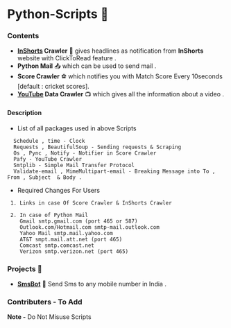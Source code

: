 # Python-Scripts :page_with_curl:

### Contents
 * **[InShorts](inshorts.com/read) Crawler** :newspaper:  gives headlines as notification from **InShorts** website with ClickToRead feature .
 * **Python Mail** :outbox_tray: which can be used to send mail .
 * **Score Crawler** :soccer: which notifies you with Match Score Every 10seconds [default : cricket scores].
 * **[YouTube](youtube.com) Data Crawler** :tv:  which gives all the information about a video .

  #### Description

  * List of all packages  used in above Scripts
  ```
    Schedule , time - Clock
    Requests , BeautifulSoup - Sending requests & Scraping
    Os , Pync , Notify - Notifier in Score Crawler
    Pafy - YouTube Crawler
    Smtplib - Simple Mail Transfer Protocol
    Validate-email , MimeMultipart-email - Breaking Message into To , From , Subject  & Body .
  ```
  * Required Changes For Users
   ```
    1. Links in case Of Score Crawler & InShorts Crawler

    2. In case of Python Mail
       Gmail smtp.gmail.com (port 465 or 587)
       Outlook.com/Hotmail.com smtp-mail.outlook.com
       Yahoo Mail smtp.mail.yahoo.com
       AT&T smpt.mail.att.net (port 465)
       Comcast smtp.comcast.net
       Verizon smtp.verizon.net (port 465)
   ```

### Projects :paperclip:
  * **[SmsBot](https://github.com/inishchith/Python-Scripts-Projects/tree/master/SmsBot)** :calling:  Send Sms to any mobile number in India .

### Contributers - To Add

**Note -**  Do Not Misuse Scripts
